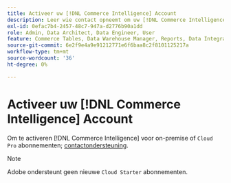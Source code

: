 ```yaml
---
title: Activeer uw [!DNL Commerce Intelligence] Account
description: Leer wie contact opneemt om uw [!DNL Commerce Intelligence] account.
exl-id: 0efac7b4-2457-48c7-947a-d2776b90a1dd
role: Admin, Data Architect, Data Engineer, User
feature: Commerce Tables, Data Warehouse Manager, Reports, Data Integration
source-git-commit: 6e2f9e4a9e91212771e6f6baa8c2f8101125217a
workflow-type: tm+mt
source-wordcount: '36'
ht-degree: 0%

---
```


# Activeer uw [!DNL Commerce Intelligence] Account

Om te activeren [!DNL Commerce Intelligence] voor on-premise of `Cloud Pro` abonnementen; [contactondersteuning](https://experienceleague.adobe.com/docs/commerce-knowledge-base/kb/troubleshooting/miscellaneous/mbi-service-policies.html).

>[!NOTE]
>
>Adobe ondersteunt geen nieuwe `Cloud Starter` abonnementen.
